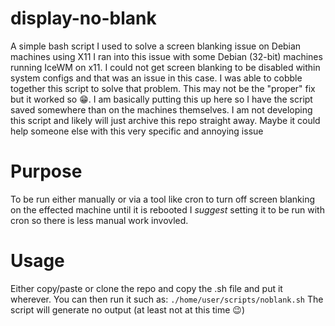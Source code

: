 # display-no-blank
A simple bash script I used to solve a screen blanking issue on Debian machines using X11
I ran into this issue with some Debian (32-bit) machines running IceWM on x11. I could not get screen blanking to be disabled within system configs and that was an issue in this case.
I was able to cobble together this script to solve that problem.
This may not be the "proper" fix but it worked so 😁.
I am basically putting this up here so I have the script saved somewhere than on the machines themselves. 
I am not developing this script and likely will just archive this repo straight away.
Maybe it could help someone else with this very specific and annoying issue
# Purpose 
To be run either manually or via a tool like cron to turn off screen blanking on the effected machine until it is rebooted
I *suggest* setting it to be run with cron so there is less manual work invovled.
# Usage
Either copy/paste or clone the repo and copy the .sh file and put it wherever. You can then run it such as: 
```./home/user/scripts/noblank.sh```
The script will generate no output (at least not at this time 😉)
